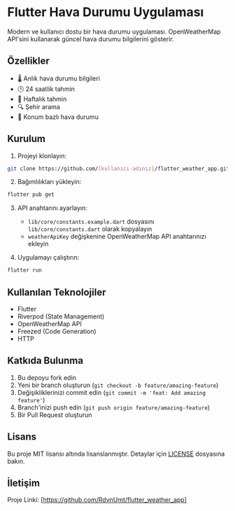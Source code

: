 # Flutter Hava Durumu Uygulaması

Modern ve kullanıcı dostu bir hava durumu uygulaması. OpenWeatherMap API'sini kullanarak güncel hava durumu bilgilerini gösterir.

## Özellikler

- 🌡️ Anlık hava durumu bilgileri
- 🕒 24 saatlik tahmin
- 📅 Haftalık tahmin
- 🔍 Şehir arama
- 📍 Konum bazlı hava durumu

## Kurulum

1. Projeyi klonlayın:
```bash
git clone https://github.com/[kullanıcı-adınız]/flutter_weather_app.git
```

2. Bağımlılıkları yükleyin:
```bash
flutter pub get
```

3. API anahtarını ayarlayın:
   - `lib/core/constants.example.dart` dosyasını `lib/core/constants.dart` olarak kopyalayın
   - `weatherApiKey` değişkenine OpenWeatherMap API anahtarınızı ekleyin

4. Uygulamayı çalıştırın:
```bash
flutter run
```

## Kullanılan Teknolojiler

- Flutter
- Riverpod (State Management)
- OpenWeatherMap API
- Freezed (Code Generation)
- HTTP

## Katkıda Bulunma

1. Bu depoyu fork edin
2. Yeni bir branch oluşturun (`git checkout -b feature/amazing-feature`)
3. Değişikliklerinizi commit edin (`git commit -m 'feat: Add amazing feature'`)
4. Branch'inizi push edin (`git push origin feature/amazing-feature`)
5. Bir Pull Request oluşturun

## Lisans

Bu proje MIT lisansı altında lisanslanmıştır. Detaylar için [LICENSE](LICENSE) dosyasına bakın.

## İletişim
Proje Linki: [https://github.com/RdvnUmt/flutter_weather_app]
